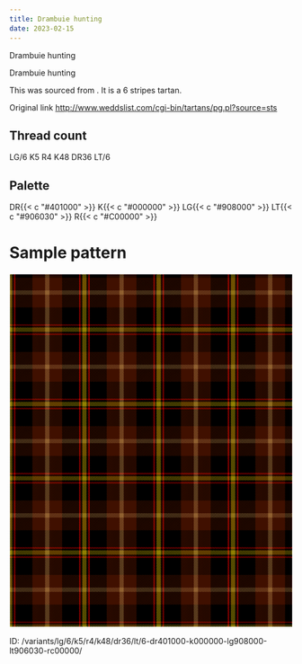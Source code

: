 ```yaml
---
title: Drambuie hunting
date: 2023-02-15
---
```

Drambuie hunting

Drambuie hunting

This was sourced from <no value>.  It is a 6 stripes tartan.

Original link http://www.weddslist.com/cgi-bin/tartans/pg.pl?source=sts

## Thread count
LG/6 K5 R4 K48 DR36 LT/6

## Palette
DR{{< c "#401000" >}} K{{< c "#000000" >}} LG{{< c "#908000" >}} LT{{< c "#906030" >}} R{{< c "#C00000" >}}

# Sample pattern

![Tartan detail](tartan.png "LG/6 K5 R4 K48 DR36 LT/6 tartan")

ID: /variants/lg/6/k5/r4/k48/dr36/lt/6-dr401000-k000000-lg908000-lt906030-rc00000/